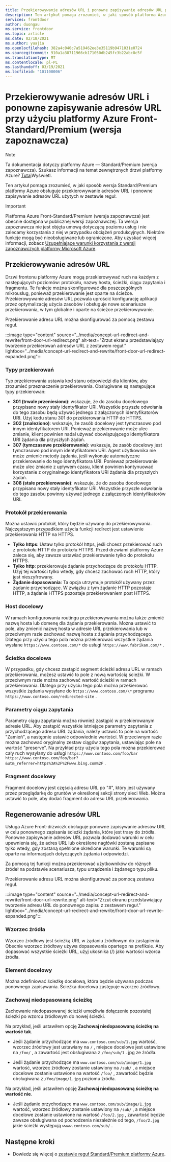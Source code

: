 ```yaml
---
title: Przekierowywanie adresów URL i ponowne zapisywanie adresów URL przy użyciu platformy Azure Front-Standard/Premium (wersja zapoznawcza)
description: Ten artykuł pomaga zrozumieć, w jaki sposób platforma Azure front-drzwi obsługuje przekierowywanie adresów URL i ponowne zapisywanie adresów URL przy użyciu zestawu reguł dla drzwi platformy Azure.
services: frontdoor
author: duongau
ms.service: frontdoor
ms.topic: article
ms.date: 02/18/2021
ms.author: yuajia
ms.openlocfilehash: 382a4c040c7a519462ee3e35119b9471031e0724
ms.sourcegitcommit: 910a1a38711966cb171050db245fc3b22abc8c5f
ms.translationtype: MT
ms.contentlocale: pl-PL
ms.lasthandoff: 03/19/2021
ms.locfileid: "101100006"
---
```

# <a name="url-redirect-and-url-rewrite-with-azure-front-door-standardpremium-preview"></a>Przekierowywanie adresów URL i ponowne zapisywanie adresów URL przy użyciu platformy Azure Front-Standard/Premium (wersja zapoznawcza)

> [!Note]
> Ta dokumentacja dotyczy platformy Azure — Standard/Premium (wersja zapoznawcza). Szukasz informacji na temat zewnętrznych drzwi platformy Azure? [Tutaj](../front-door-overview.md)Wyświetl.

Ten artykuł pomaga zrozumieć, w jaki sposób wersja Standard/Premium platformy Azure obsługuje przekierowywanie adresów URL i ponowne zapisywanie adresów URL użytych w zestawie reguł.

> [!IMPORTANT]
> Platforma Azure Front-Standard/Premium (wersja zapoznawcza) jest obecnie dostępna w publicznej wersji zapoznawczej.
> Ta wersja zapoznawcza nie jest objęta umową dotyczącą poziomu usług i nie zalecamy korzystania z niej w przypadku obciążeń produkcyjnych. Niektóre funkcje mogą być nieobsługiwane lub ograniczone.
> Aby uzyskać więcej informacji, zobacz [Uzupełniające warunki korzystania z wersji zapoznawczych platformy Microsoft Azure](https://azure.microsoft.com/support/legal/preview-supplemental-terms/).

## <a name="url-redirect"></a>Przekierowywanie adresów URL

Drzwi frontonu platformy Azure mogą przekierowywać ruch na każdym z następujących poziomów: protokołu, nazwy hosta, ścieżki, ciągu zapytania i fragmentu. Te funkcje można skonfigurować dla poszczególnych mikrousług, ponieważ przekierowanie jest oparte na ścieżce. Przekierowywanie adresów URL pozwala uprościć konfigurację aplikacji przez optymalizację użycia zasobów i obsługuje nowe scenariusze przekierowania, w tym globalne i oparte na ścieżce przekierowywanie.

Przekierowanie adresu URL można skonfigurować za pomocą zestawu reguł.

:::image type="content" source="../media/concept-url-redirect-and-rewrite/front-door-url-redirect.png" alt-text="Zrzut ekranu przedstawiający tworzenie przekierowań adresów URL z zestawem reguł." lightbox="../media/concept-url-redirect-and-rewrite/front-door-url-redirect-expanded.png":::

### <a name="redirection-types"></a>Typy przekierowań
Typ przekierowania ustawia kod stanu odpowiedzi dla klientów, aby zrozumieć przeznaczenie przekierowania. Obsługiwane są następujące typy przekierowań:

* **301 (trwale przeniesiono)**: wskazuje, że do zasobu docelowego przypisano nowy stały identyfikator URI. Wszystkie przyszłe odwołania do tego zasobu będą używać jednego z załączonych identyfikatorów URI. Użyj kodu stanu 301 do przekierowania HTTP do HTTPS.
* **302 (znaleziono)**: wskazuje, że zasób docelowy jest tymczasowo pod innym identyfikatorem URI. Ponieważ przekierowanie może ulec zmianie, klient powinien nadal używać obowiązującego identyfikatora URI żądania dla przyszłych żądań.
* **307 (tymczasowe przekierowanie)**: wskazuje, że zasób docelowy jest tymczasowo pod innym identyfikatorem URI. Agent użytkownika nie może zmienić metody żądania, jeśli wykonuje automatyczne przekierowanie do tego identyfikatora URI. Ponieważ przekierowanie może ulec zmianie z upływem czasu, klient powinien kontynuować korzystanie z oryginalnego identyfikatora URI żądania dla przyszłych żądań.
* **308 (stałe przekierowanie)**: wskazuje, że do zasobu docelowego przypisano nowy stały identyfikator URI. Wszystkie przyszłe odwołania do tego zasobu powinny używać jednego z załączonych identyfikatorów URI.

### <a name="redirection-protocol"></a>Protokół przekierowania
Można ustawić protokół, który będzie używany do przekierowywania. Najczęstszym przypadkiem użycia funkcji redirect jest ustawienie przekierowania HTTP na HTTPS.

* **Tylko https**: Ustaw tylko protokół https, jeśli chcesz przekierować ruch z protokołu HTTP do protokołu HTTPS. Przed drzwiami platformy Azure zaleca się, aby zawsze ustawiać przekierowanie tylko do protokołu HTTPS.
* **Tylko http**: przekierowuje żądanie przychodzące do protokołu HTTP. Użyj tej wartości tylko wtedy, gdy chcesz zachować ruch HTTP, który jest nieszyfrowany.
* **Żądanie dopasowania**: Ta opcja utrzymuje protokół używany przez żądanie przychodzące. W związku z tym żądanie HTTP pozostaje HTTP, a żądanie HTTPS pozostaje przekierowaniem post HTTPS.

### <a name="destination-host"></a>Host docelowy
W ramach konfigurowania routingu przekierowywania można także zmienić nazwę hosta lub domenę dla żądania przekierowania. Można ustawić to pole, aby zmienić nazwę hosta w adresie URL przekierowania lub w przeciwnym razie zachować nazwę hosta z żądania przychodzącego. Dlatego przy użyciu tego pola można przekierować wszystkie żądania wysłane `https://www.contoso.com/*` do usługi `https://www.fabrikam.com/*` .

### <a name="destination-path"></a>Ścieżka docelowa
W przypadku, gdy chcesz zastąpić segment ścieżki adresu URL w ramach przekierowania, możesz ustawić to pole z nową wartością ścieżki. W przeciwnym razie można zachować wartość ścieżki w ramach przekierowania. Dlatego przy użyciu tego pola można przekierować wszystkie żądania wysyłane do `https://www.contoso.com/\*` programu  `https://www.contoso.com/redirected-site` .

### <a name="query-string-parameters"></a>Parametry ciągu zapytania
Parametry ciągu zapytania można również zastąpić w przekierowanym adresie URL. Aby zastąpić wszystkie istniejące parametry zapytania z przychodzącego adresu URL żądania, należy ustawić to pole na wartość "Zamień", a następnie ustawić odpowiednie wartości. W przeciwnym razie można zachować oryginalny zestaw ciągów zapytania, ustawiając pole na wartość "preserve". Na przykład przy użyciu tego pola można przekierować cały ruch wysyłany do usługi `https://www.contoso.com/foo/bar` `https://www.contoso.com/foo/bar?&utm_referrer=https%3A%2F%2Fwww.bing.com%2F` . 

### <a name="destination-fragment"></a>Fragment docelowy
Fragment docelowy jest częścią adresu URL po "#", który jest używany przez przeglądarkę do gruntów w określonej sekcji strony sieci Web. Można ustawić to pole, aby dodać fragment do adresu URL przekierowania.

## <a name="url-rewrite"></a>Regenerowanie adresów URL

Usługa Azure Front-drzwiczk obsługuje ponowne zapisywanie adresów URL w celu ponownego zapisania ścieżki żądania, które jest trasy do źródła. Ponowne zapisywanie adresów URL pozwala dodawać warunki w celu upewnienia się, że adres URL lub określone nagłówki zostaną zapisane tylko wtedy, gdy zostaną spełnione określone warunki. Te warunki są oparte na informacjach dotyczących żądania i odpowiedzi.

Za pomocą tej funkcji można przekierować użytkowników do różnych źródeł na podstawie scenariusza, typu urządzenia i żądanego typu pliku.

Przekierowanie adresu URL można skonfigurować za pomocą zestawu reguł.

:::image type="content" source="../media/concept-url-redirect-and-rewrite/front-door-url-rewrite.png" alt-text="Zrzut ekranu przedstawiający tworzenie adresu URL do ponownego zapisu z zestawem reguł." lightbox="../media/concept-url-redirect-and-rewrite/front-door-url-rewrite-expanded.png":::

### <a name="source-pattern"></a>Wzorzec źródła

Wzorzec źródłowy jest ścieżką URL w żądaniu źródłowym do zastąpienia. Obecnie wzorzec źródłowy używa dopasowania opartego na prefiksie. Aby dopasować wszystkie ścieżki URL, użyj ukośnika (/) jako wartości wzorca źródła.

### <a name="destination"></a>Element docelowy

Można zdefiniować ścieżkę docelową, która będzie używana podczas ponownego zapisywania. Ścieżka docelowa zastępuje wzorzec źródłowy.

### <a name="preserve-unmatched-path"></a>Zachowaj niedopasowaną ścieżkę

Zachowanie niedopasowanej ścieżki umożliwia dołączenie pozostałej ścieżki po wzorcu źródłowym do nowej ścieżki.

Na przykład, jeśli ustawiłem opcję **Zachowaj niedopasowaną ścieżkę na wartość tak**.
* Jeśli żądanie przychodzące ma `www.contoso.com/sub/1.jpg` wartość, wzorzec źródłowy jest ustawiany na `/` , miejsce docelowe jest ustawione na `/foo/` , a zawartość jest obsługiwana z `/foo/sub/1` . jpg ze źródła.

* Jeśli żądanie przychodzące ma `www.contoso.com/sub/image/1.jpg` wartość, wzorzec źródłowy zostanie ustawiony na `/sub/` , a miejsce docelowe zostanie ustawione na wartość `/foo/` , zawartość będzie obsługiwana z `/foo/image/1.jpg` poziomu źródła.

Na przykład, jeśli ustawiłem opcję **Zachowaj niedopasowaną ścieżkę na wartość nie**.
* Jeśli żądanie przychodzące ma `www.contoso.com/sub/image/1.jpg` wartość, wzorzec źródłowy zostanie ustawiony na `/sub/` , a miejsce docelowe zostanie ustawione na wartość `/foo/2.jpg` , zawartość będzie zawsze obsługiwana od pochodzenia niezależnie od tego, `/foo/2.jpg` jakie ścieżki występują `wwww.contoso.com/sub/` .

## <a name="next-steps"></a>Następne kroki

* Dowiedz się więcej o [zestawie reguł Standard/Premium platformy Azure](concept-rule-set.md).
